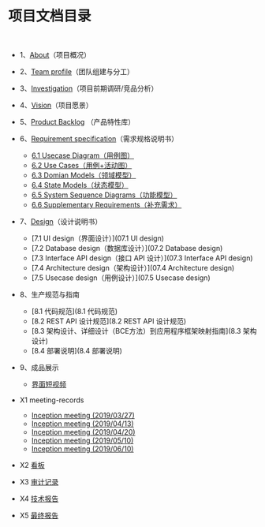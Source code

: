 # 项目文档目录

&nbsp;&nbsp; 

- 1、[About](01-about)（项目概况）

- 2、[Team profile](02-team-profile)（团队组建与分工）

- 3、[Investigation](03-invest)（项目前期调研/竞品分析）

- 4、[Vision](04-vision)（项目愿景）

- 5、[Product Backlog](05-backlog) （产品特性库）

- 6、[Requirement specification](06-requirements)（需求规格说明书）

  - [6.1 Usecase Diagram（用例图）](images/用例模型.png)
  - [6.2 Use Cases（用例+活动图）]()
  - [6.3 Domian Models（领域模型）](images/用例模型.png)
  - [6.4 State Models（状态模型）]()
  - [6.5 System Sequence Diagrams（功能模型）]()
  - [6.6 Supplementary Requirements（补充需求）]()

- 7、[Design](07-designs)（设计说明书）

  - [7.1 UI design（界面设计）](07.1 UI design)
  - [7.2 Database design（数据库设计）](07.2 Database design)
  - [7.3 Interface API design（接口 API 设计）](07.3 Interface API design)
  - [7.4 Architecture design（架构设计）](07.4 Architecture design)
  - [7.5 Usecase design（用例设计）](07.5 Usecase design)

- 8、生产规范与指南

  - [8.1 代码规范](8.1 代码规范)
  - [8.2 REST API 设计规范](8.2 REST API 设计规范)
  - [8.3 架构设计、详细设计（BCE方法）到应用程序框架映射指南](8.3 架构设计)
  - [8.4 部署说明](8.4 部署说明)

- 9、成品展示

  - [界面短视频]()

    

- X1 meeting-records

  - [Inception meeting (2019/03/27)](X1-inception-meeting)
  - [Inception meeting (2019/04/13)](X1-inception-meeting2)
  - [Inception meeting (2019/04/20)](X1-inception-meeting3)
  - [Inception meeting (2019/05/10)](X1-inception-meeting4)
  - [Inception meeting (2019/06/10)](X1-inception-meeting5)

- X2 [看板](X2-kanban)

- X3 [审计记录](x3-auditing)

- X4 [技术报告](x4-techniques)

- X5 [最终报告](x5-summary)

  


